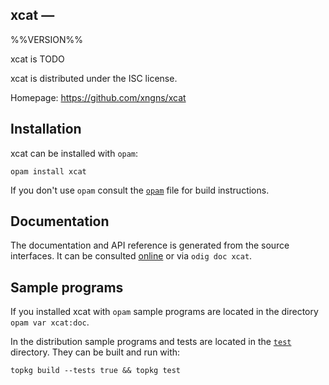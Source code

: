 xcat — 
-------------------------------------------------------------------------------
%%VERSION%%

xcat is TODO

xcat is distributed under the ISC license.

Homepage: https://github.com/xngns/xcat

## Installation

xcat can be installed with `opam`:

    opam install xcat

If you don't use `opam` consult the [`opam`](opam) file for build
instructions.

## Documentation

The documentation and API reference is generated from the source
interfaces. It can be consulted [online][doc] or via `odig doc
xcat`.

[doc]: https://xngns.github.io/xcat/doc

## Sample programs

If you installed xcat with `opam` sample programs are located in
the directory `opam var xcat:doc`.

In the distribution sample programs and tests are located in the
[`test`](test) directory. They can be built and run
with:

    topkg build --tests true && topkg test 
